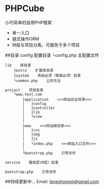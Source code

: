 # PHPCube
小巧简单的自用PHP框架
* 单一入口
* 链式操作ORM
* M层与项目分离，可服务于多个项目

##目录 
    config    配置目录
        └config.php    主配置文件
        
    lib    库目录
        ├extra    扩展库目录
        ├system    系统必须（框架必须）目录
        └common.php    公共方法
        
    project    项目目录
        └www.test.com    
            ├application    <<<网站后台目录>>>
            │   ├config
            │   ├controller
            │   ├lib
            │   └view
            │
            ├www    <<<网站根目录>>>
            │   ├css
            │   ├img
            │   ├js
            │   └index.php    <<<网站入口文件>>>
            │
            └bootstrap.php    引导文件
    
    service    服务层(M层）目录
        
    bootstrap.php    引导文件

##持续更新中...
Email: leneyhomon@gmail.com